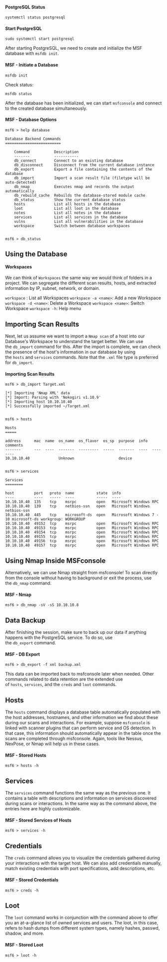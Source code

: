 #### PostgreSQL Status
```shell
systemctl status postgresql
```

#### Start PostgreSQL
```shell
sudo systemctl start postgresql
```

After starting PostgreSQL, we need to create and initialize the MSF database with `msfdb init`.

#### MSF - Initiate a Database
```shell
msfdb init
```

Check status:
```shell
msfdb status
```
After the database has been initialized, we can start `msfconsole` and connect to the created database simultaneously.

#### MSF - Database Options
```shell-session
msf6 > help database

Database Backend Commands
=========================

    Command           Description
    -------           -----------
    db_connect        Connect to an existing database
    db_disconnect     Disconnect from the current database instance
    db_export         Export a file containing the contents of the database
    db_import         Import a scan result file (filetype will be auto-detected)
    db_nmap           Executes nmap and records the output automatically
    db_rebuild_cache  Rebuilds the database-stored module cache
    db_status         Show the current database status
    hosts             List all hosts in the database
    loot              List all loot in the database
    notes             List all notes in the database
    services          List all services in the database
    vulns             List all vulnerabilities in the database
    workspace         Switch between database workspaces
	

msf6 > db_status
```

## Using the Database
#### Workspaces
We can think of `Workspaces` the same way we would think of folders in a project. We can segregate the different scan results, hosts, and extracted information by IP, subnet, network, or domain.

`workspace` : List all Workspaces
`workspace -a <name>`: Add a new Workspace
`workspace -d <name>`: Delete a Workspace
`workspace <name>`: Switch Workspace
`workspace -h`: Help menu

## Importing Scan Results
Next, let us assume we want to import a `Nmap scan` of a host into our Database's Workspace to understand the target better. We can use the `db_import` command for this. After the import is complete, we can check the presence of the host's information in our database by using the `hosts` and `services` commands. Note that the `.xml` file type is preferred for `db_import`.

#### Importing Scan Results
```shell-session
msf6 > db_import Target.xml

[*] Importing 'Nmap XML' data
[*] Import: Parsing with 'Nokogiri v1.10.9'
[*] Importing host 10.10.10.40
[*] Successfully imported ~/Target.xml


msf6 > hosts

Hosts
=====

address      mac  name  os_name  os_flavor  os_sp  purpose  info  comments
-------      ---  ----  -------  ---------  -----  -------  ----  --------
10.10.10.40             Unknown                    device         


msf6 > services

Services
========

host         port   proto  name          state  info
----         ----   -----  ----          -----  ----
10.10.10.40  135    tcp    msrpc         open   Microsoft Windows RPC
10.10.10.40  139    tcp    netbios-ssn   open   Microsoft Windows netbios-ssn
10.10.10.40  445    tcp    microsoft-ds  open   Microsoft Windows 7 - 10 microsoft-ds workgroup: WORKGROUP
10.10.10.40  49152  tcp    msrpc         open   Microsoft Windows RPC
10.10.10.40  49153  tcp    msrpc         open   Microsoft Windows RPC
10.10.10.40  49154  tcp    msrpc         open   Microsoft Windows RPC
10.10.10.40  49155  tcp    msrpc         open   Microsoft Windows RPC
10.10.10.40  49156  tcp    msrpc         open   Microsoft Windows RPC
10.10.10.40  49157  tcp    msrpc         open   Microsoft Windows RPC
```

## Using Nmap Inside MSFconsole
Alternatively, we can use Nmap straight from msfconsole! To scan directly from the console without having to background or exit the process, use the `db_nmap` command.
#### MSF - Nmap
```shell
msf6 > db_nmap -sV -sS 10.10.10.8
```

## Data Backup
After finishing the session, make sure to back up our data if anything happens with the PostgreSQL service. To do so, use the `db_export` command.

#### MSF - DB Export
```shell
msf6 > db_export -f xml backup.xml
```

This data can be imported back to msfconsole later when needed. Other commands related to data retention are the extended use of `hosts`, `services`, and the `creds` and `loot` commands.

## Hosts
The `hosts` command displays a database table automatically populated with the host addresses, hostnames, and other information we find about these during our scans and interactions. For example, suppose `msfconsole` is linked with scanner plugins that can perform service and OS detection. In that case, this information should automatically appear in the table once the scans are completed through msfconsole. Again, tools like Nessus, NexPose, or Nmap will help us in these cases.

#### MSF - Stored Hosts
```shell-session
msf6 > hosts -h
```

## Services
The `services` command functions the same way as the previous one. It contains a table with descriptions and information on services discovered during scans or interactions. In the same way as the command above, the entries here are highly customizable.

#### MSF - Stored Services of Hosts
```shell-session
msf6 > services -h
```

## Credentials
The `creds` command allows you to visualize the credentials gathered during your interactions with the target host. We can also add credentials manually, match existing credentials with port specifications, add descriptions, etc.

#### MSF - Stored Credentials
```shell-session
msf6 > creds -h
```

## Loot
The `loot` command works in conjunction with the command above to offer you an at-a-glance list of owned services and users. The loot, in this case, refers to hash dumps from different system types, namely hashes, passwd, shadow, and more.
#### MSF - Stored Loot
```shell-session
msf6 > loot -h
```